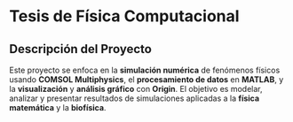 # Tesis de Física Computacional

## Descripción del Proyecto

Este proyecto se enfoca en la **simulación numérica** de fenómenos físicos usando **COMSOL Multiphysics**, el **procesamiento de datos** en **MATLAB**, y la **visualización** y **análisis gráfico** con **Origin**. El objetivo es modelar, analizar y presentar resultados de simulaciones aplicadas a la **física matemática** y la **biofísica**.


